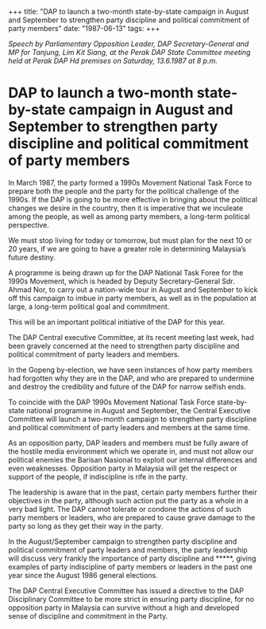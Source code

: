 +++ 
title: "DAP to launch a two-month state-by-state campaign in August and September to strengthen party discipline and political commitment of party members"
date: "1987-06-13"
tags:
+++

_Speech by Parliamentary Opposition Leader, DAP Secretary-General and MP for Tanjung, Lim Kit Siang, at the Perak DAP State Committee meeting held at Perak DAP Hd premises on Saturday, 13.6.1987 at 8 p.m._

# DAP to launch a two-month state-by-state campaign in August and September to strengthen party discipline and political commitment of party members

In March 1987, the party formed a 1990s Movement National Task Force to prepare both the people and the party for the political challenge of the 1990s. If the DAP is going to be more effective in bringing about the political changes we desire in the country, then it is imperative that we inculeate among the people, as well as among party members, a long-term political perspective.</u>

We must stop living for today or tomorrow, but must plan for the next 10 or 20 years, if we are going to have a greater role in determining Malaysia’s future destiny.

A programme is being drawn up for the DAP National Task Foree for the 1990s Movement, which is headed by Deputy Secretary-General Sdr. Ahmad Nor, to carry out a nation-wide tour in August and September to kick off this campaign to imbue in party members, as well as in the population at large, a long-term political goal and commitment.

This will be an important political initiative of the DAP for this year.

The DAP Central executive Committee, at its recent meeting last week, had been gravely concerned at the need to strengthen party discipline and political commitment of party leaders and members.

In the Gopeng by-election, we have seen instances of how party members had forgotten why they are in the DAP, and who are prepared to undermine and destroy the credibility and future of the DAP for narrow selfish ends.

To coincide with the DAP 1990s Movement National Task Force state-by-state national programme in August and September, the Central Executive Committee will launch a two-month campaign to strengthen party discipline and political commitment of party leaders and members at the same time.

As an opposition party, DAP leaders and members must be fully aware of the hostile media environment which we operate in, and must not allow our political enemies the Barisan Nasional to exploit our internal differences and even weaknesses. Opposition party in Malaysia will get the respect or support of the people, if indiscipline is rife in the party.

The leadership is aware that in the past, certain party members further their objectives in the party, although such action put the party as a whole in a very bad light. The DAP cannot tolerate or condone the actions of such party members or leaders, who are prepared to cause grave damage to the party so long as they get their way in the party.

In the August/September campaign to strengthen party discipline and political commitment of party leaders and members, the party leadership will discuss very frankly the importance of party discipline and *****, giving examples of party indiscipline of party members or leaders in the past one year since the August 1986 general elections.

The DAP Central Executive Committee has issued a directive to the DAP Disciplinary Committee to be more strict in ensuring party discipline, for no opposition party in Malaysia can survive without a high and developed sense of discipline and commitment in the Party. 
 
